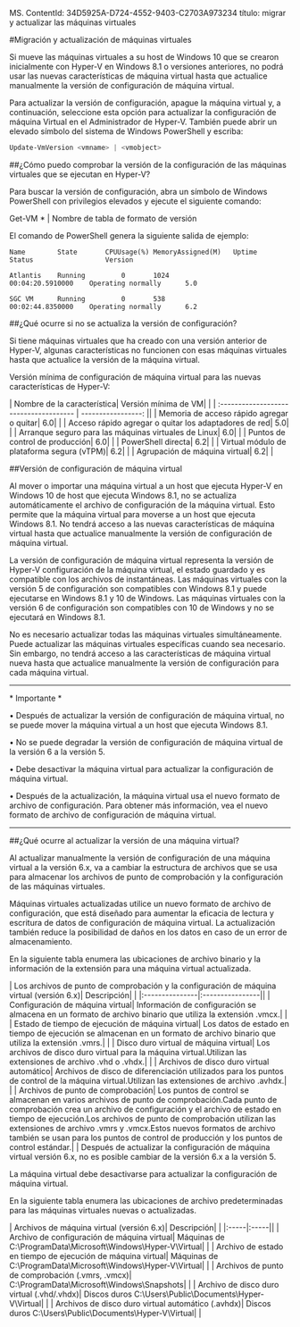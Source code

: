 MS. ContentId: 34D5925A-D724-4552-9403-C2703A973234 
título: migrar y actualizar las máquinas virtuales

#Migración y actualización de máquinas virtuales

Si mueve las máquinas virtuales a su host de Windows 10 que se crearon inicialmente con Hyper-V en Windows 8.1 o versiones anteriores, no podrá usar las nuevas características de máquina virtual hasta que actualice manualmente la versión de configuración de máquina virtual.

Para actualizar la versión de configuración, apague la máquina virtual y, a continuación, seleccione esta opción para actualizar la configuración de máquina Virtual en el Administrador de Hyper-V.
También puede abrir un elevado símbolo del sistema de Windows PowerShell y escriba:

 ```PowerShell
Update-VmVersion <vmname> | <vmobject>
 ```



##¿Cómo puedo comprobar la versión de la configuración de las máquinas virtuales que se ejecutan en Hyper-V?

Para buscar la versión de configuración, abra un símbolo de Windows PowerShell con privilegios elevados y ejecute el siguiente comando:

<g id="8126f92d-f4a0-42bd-988a-48b1c398111b" ctype="x-strong">Get-VM * | Nombre de tabla de formato de versión</g>

El comando de PowerShell genera la siguiente salida de ejemplo:

```
Name        State       CPUUsage(%) MemoryAssigned(M)   Uptime              Status                  Version

Atlantis    Running         0       1024                00:04:20.5910000    Operating normally      5.0

SGC VM      Running         0       538                 00:02:44.8350000    Operating normally      6.2
```


##¿Qué ocurre si no se actualiza la versión de configuración?

Si tiene máquinas virtuales que ha creado con una versión anterior de Hyper-V, algunas características no funcionen con esas máquinas virtuales hasta que actualice la versión de la máquina virtual.

Versión mínima de configuración de máquina virtual para las nuevas características de Hyper-V:

| <g id="6e16b4fa-8435-4339-b8ad-c840200eef63" ctype="x-strong">Nombre de la característica</g>| <g id="a5d0aa8c-0645-4a82-bc4a-3fde85815842" ctype="x-strong">Versión mínima de VM</g>| |
| :------------------------------------- | -----------------: ||
| Memoria de acceso rápido agregar o quitar| 6.0| |
| Acceso rápido agregar o quitar los adaptadores de red| 5.0| |
| Arranque seguro para las máquinas virtuales de Linux| 6.0| |
| Puntos de control de producción| 6.0| |
| PowerShell directa| 6.2| |
| Virtual módulo de plataforma segura (vTPM)| 6.2| |
| Agrupación de máquina virtual| 6.2| |


##Versión de configuración de máquina virtual

Al mover o importar una máquina virtual a un host que ejecuta Hyper-V en Windows 10 de host que ejecuta Windows 8.1, no se actualiza automáticamente el archivo de configuración de la máquina virtual.
Esto permite que la máquina virtual para moverse a un host que ejecuta Windows 8.1.
No tendrá acceso a las nuevas características de máquina virtual hasta que actualice manualmente la versión de configuración de máquina virtual.

La versión de configuración de máquina virtual representa la versión de Hyper-V configuración de la máquina virtual, el estado guardado y es compatible con los archivos de instantáneas.
Las máquinas virtuales con la versión 5 de configuración son compatibles con Windows 8.1 y puede ejecutarse en Windows 8.1 y 10 de Windows.
Las máquinas virtuales con la versión 6 de configuración son compatibles con 10 de Windows y no se ejecutará en Windows 8.1.

No es necesario actualizar todas las máquinas virtuales simultáneamente.
Puede actualizar las máquinas virtuales específicas cuando sea necesario.
Sin embargo, no tendrá acceso a las características de máquina virtual nueva hasta que actualice manualmente la versión de configuración para cada máquina virtual.


----------------

<g id="fbfe95a1-3279-477f-9f03-cff574f5fd94" ctype="x-em">* Importante *</g>

• Después de actualizar la versión de configuración de máquina virtual, no se puede mover la máquina virtual a un host que ejecuta Windows 8.1.

• No se puede degradar la versión de configuración de máquina virtual de la versión 6 a la versión 5.

• Debe desactivar la máquina virtual para actualizar la configuración de máquina virtual.

• Después de la actualización, la máquina virtual usa el nuevo formato de archivo de configuración.
Para obtener más información, vea el nuevo formato de archivo de configuración de máquina virtual.

--------






##¿Qué ocurre al actualizar la versión de una máquina virtual?

Al actualizar manualmente la versión de configuración de una máquina virtual a la versión 6.x, va a cambiar la estructura de archivos que se usa para almacenar los archivos de punto de comprobación y la configuración de las máquinas virtuales.

Máquinas virtuales actualizadas utilice un nuevo formato de archivo de configuración, que está diseñado para aumentar la eficacia de lectura y escritura de datos de configuración de máquina virtual.
La actualización también reduce la posibilidad de daños en los datos en caso de un error de almacenamiento.

En la siguiente tabla enumera las ubicaciones de archivo binario y la información de la extensión para una máquina virtual actualizada.

| <g id="b7af8787-2f51-42a8-90c5-6045671f39fa" ctype="x-strong">Los archivos de punto de comprobación y la configuración de máquina virtual (versión 6.x)</g>| <g id="4ab27356-2b67-4596-8d2f-ee547b0f12a4" ctype="x-strong">Descripción</g>| |
|:---------------|:----------------||
| <g id="058cb670-62fa-40b9-bd8d-89e8c1e4b24e" ctype="x-strong">Configuración de máquina virtual</g>| Información de configuración se almacena en un formato de archivo binario que utiliza la extensión .vmcx.| |
| <g id="4478005e-b3e0-478f-afc9-7a9573a9f759" ctype="x-strong">Estado de tiempo de ejecución de máquina virtual</g>| Los datos de estado en tiempo de ejecución se almacenan en un formato de archivo binario que utiliza la extensión .vmrs.| |
| <g id="157d63f6-750d-4a90-995e-db82bd0fe896" ctype="x-strong">Disco duro virtual de máquina virtual</g>| Los archivos de disco duro virtual para la máquina virtual.Utilizan las extensiones de archivo .vhd o .vhdx.| |
| <g id="eaedd90f-17ca-4d0a-8879-8a1a323c922a" ctype="x-strong">Archivos de disco duro virtual automático</g>| Archivos de disco de diferenciación utilizados para los puntos de control de la máquina virtual.Utilizan las extensiones de archivo .avhdx.| |
| <g id="3759b115-ea00-4e73-890b-8b4b44a95946" ctype="x-strong">Archivos de punto de comprobación</g>| Los puntos de control se almacenan en varios archivos de punto de comprobación.Cada punto de comprobación crea un archivo de configuración y el archivo de estado en tiempo de ejecución.Los archivos de punto de comprobación utilizan las extensiones de archivo .vmrs y .vmcx.Estos nuevos formatos de archivo también se usan para los puntos de control de producción y los puntos de control estándar.| |
Después de actualizar la configuración de máquina virtual versión 6.x, no es posible cambiar de la versión 6.x a la versión 5.

La máquina virtual debe desactivarse para actualizar la configuración de máquina virtual.

En la siguiente tabla enumera las ubicaciones de archivo predeterminadas para las máquinas virtuales nuevas o actualizadas.

| <g id="230ab3b9-8bcf-4afc-86fb-3f3358338b04" ctype="x-strong">Archivos de máquina virtual (versión 6.x)</g>| <g id="ca1dffe7-d593-40d5-b59a-87b664b7450d" ctype="x-strong">Descripción</g>| |
|:-----|:-----||
| <g id="a027c023-7022-4e4a-832c-17d08f16f37b" ctype="x-strong">Archivo de configuración de máquina virtual</g>| Máquinas de C:\ProgramData\Microsoft\Windows\Hyper-V\Virtual| |
| <g id="651a183a-264c-4651-9faf-c8262f60de11" ctype="x-strong">Archivo de estado en tiempo de ejecución de máquina virtual</g>| Máquinas de C:\ProgramData\Microsoft\Windows\Hyper-V\Virtual| |
| <g id="03a86aaa-acab-49b0-84bc-237e034ad2a1" ctype="x-strong">Archivos de punto de comprobación (.vmrs, .vmcx)</g>| C:\ProgramData\Microsoft\Windows\Snapshots| |
| <g id="54f21315-a184-4074-8dd3-5936e0bd0817" ctype="x-strong">Archivo de disco duro virtual (.vhd/.vhdx)</g>| Discos duros C:\Users\Public\Documents\Hyper-V\Virtual| |
| <g id="3ca3a1b0-e16a-4cef-996b-ba683a457541" ctype="x-strong">Archivos de disco duro virtual automático (.avhdx)</g>| Discos duros C:\Users\Public\Documents\Hyper-V\Virtual| |







